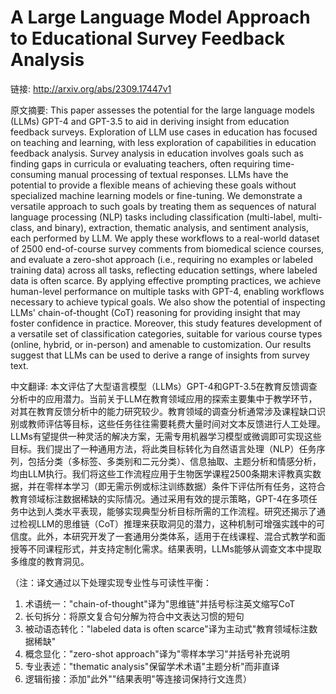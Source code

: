 # A Large Language Model Approach to Educational Survey Feedback Analysis

链接: http://arxiv.org/abs/2309.17447v1

原文摘要:
This paper assesses the potential for the large language models (LLMs) GPT-4
and GPT-3.5 to aid in deriving insight from education feedback surveys.
Exploration of LLM use cases in education has focused on teaching and learning,
with less exploration of capabilities in education feedback analysis. Survey
analysis in education involves goals such as finding gaps in curricula or
evaluating teachers, often requiring time-consuming manual processing of
textual responses. LLMs have the potential to provide a flexible means of
achieving these goals without specialized machine learning models or
fine-tuning. We demonstrate a versatile approach to such goals by treating them
as sequences of natural language processing (NLP) tasks including
classification (multi-label, multi-class, and binary), extraction, thematic
analysis, and sentiment analysis, each performed by LLM. We apply these
workflows to a real-world dataset of 2500 end-of-course survey comments from
biomedical science courses, and evaluate a zero-shot approach (i.e., requiring
no examples or labeled training data) across all tasks, reflecting education
settings, where labeled data is often scarce. By applying effective prompting
practices, we achieve human-level performance on multiple tasks with GPT-4,
enabling workflows necessary to achieve typical goals. We also show the
potential of inspecting LLMs' chain-of-thought (CoT) reasoning for providing
insight that may foster confidence in practice. Moreover, this study features
development of a versatile set of classification categories, suitable for
various course types (online, hybrid, or in-person) and amenable to
customization. Our results suggest that LLMs can be used to derive a range of
insights from survey text.

中文翻译:
本文评估了大型语言模型（LLMs）GPT-4和GPT-3.5在教育反馈调查分析中的应用潜力。当前关于LLM在教育领域应用的探索主要集中于教学环节，对其在教育反馈分析中的能力研究较少。教育领域的调查分析通常涉及课程缺口识别或教师评估等目标，这些任务往往需要耗费大量时间对文本反馈进行人工处理。LLMs有望提供一种灵活的解决方案，无需专用机器学习模型或微调即可实现这些目标。我们提出了一种通用方法，将此类目标转化为自然语言处理（NLP）任务序列，包括分类（多标签、多类别和二元分类）、信息抽取、主题分析和情感分析，均由LLM执行。我们将这些工作流程应用于生物医学课程2500条期末评教真实数据，并在零样本学习（即无需示例或标注训练数据）条件下评估所有任务，这符合教育领域标注数据稀缺的实际情况。通过采用有效的提示策略，GPT-4在多项任务中达到人类水平表现，能够实现典型分析目标所需的工作流程。研究还揭示了通过检视LLM的思维链（CoT）推理来获取洞见的潜力，这种机制可增强实践中的可信度。此外，本研究开发了一套通用分类体系，适用于在线课程、混合式教学和面授等不同课程形式，并支持定制化需求。结果表明，LLMs能够从调查文本中提取多维度的教育洞见。  

（注：译文通过以下处理实现专业性与可读性平衡：
1. 术语统一："chain-of-thought"译为"思维链"并括号标注英文缩写CoT
2. 长句拆分：将原文复合句分解为符合中文表达习惯的短句
3. 被动语态转化："labeled data is often scarce"译为主动式"教育领域标注数据稀缺"
4. 概念显化："zero-shot approach"译为"零样本学习"并括号补充说明
5. 专业表述："thematic analysis"保留学术术语"主题分析"而非直译
6. 逻辑衔接：添加"此外""结果表明"等连接词保持行文连贯）
